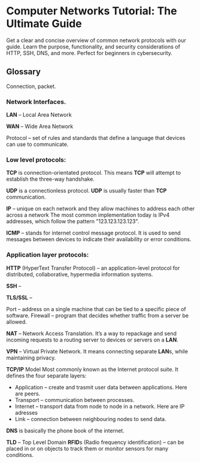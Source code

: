 # Computer Networks Tutorial: The Ultimate Guide
Get a clear and concise overview of common network protocols with our guide. Learn the purpose, functionality, and security considerations of HTTP, SSH, DNS, and more. Perfect for beginners in cybersecurity.

## Glossary

Connection, packet. 

### Network Interfaces.

**LAN** – Local Area Network

**WAN** – Wide Area Network


Protocol – set of rules and standards that define a language that devices can use to communicate.

### Low level protocols: 

**TCP** is connection-orientated protocol. This means **TCP** will attempt to establish the three-way handshake.

**UDP** is a connectionless protocol. **UDP** is usually faster than **TCP** communication. 

**IP** – unique on each network and they allow machines to address each other across a network The most common implementation today is IPv4 addresses, which follow the pattern "123.123.123.123".

**ICMP** – stands for internet control message protocol. It is used to send messages between devices to indicate their availability or error conditions.

### Application layer protocols:

**HTTP** (HyperText Transfer Protocol) – an application-level protocol for distributed, collaborative, hypermedia information systems.

**SSH** –

**TLS/SSL** – 

Port – address on a single machine that can be tied to a specific piece of software.
Firewall – program that decides whether traffic from a server be allowed.

**NAT** – Network Access Translation. It’s a way to repackage and send incoming requests to a routing server to devices or servers on a **LAN**.

**VPN** – Virtual Private Network. It means connecting separate **LAN**s, while maintaining privacy.

**TCP/IP** Model
Most commonly known as the Internet protocol suite. It defines the four separate layers:
- Application – create and trasmit user data between applications. Here are peers.
- Transport – communication between processes.
- Internet – transport data from node to node in a network. Here are IP adresses
- Link – connection between neighbouring nodes to send data.










**DNS** is basically the phone book of the internet. 

**TLD** – Top Level Domain
**RFID**s (Radio frequency identification) – can be placed in or on objects to track them or monitor sensors for many conditions.


